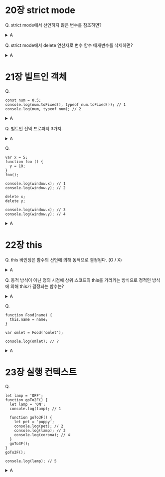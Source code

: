 # 20장 strict mode

Q. strict mode에서 선언하지 않은 변수를 참조하면?

<details>

<summary>A</summary> 

ReferenceError 발생

</details>

Q. strict mode에서 delete 연산자로 변수 함수 매개변수를 삭제하면?

<details>

<summary>A</summary> 

SyntaxError 발생

</details>

# 21장 빌트인 객체

Q.

```
const num = 0.5;
console.log(num.toFixed(), typeof num.toFixed()); // 1
console.log(num, typeof num); // 2
```

<details>

<summary>A</summary> 

1. 1 string
2. 0.5 'number'

일시적으로 원시값을 연관된 객체로 변환. 이때 생성되는 객체를 래퍼 객체라 한다.

</details>

Q. 빌트인 전역 프로퍼티 3가지.

<details>

<summary>A</summary> 

Infinity, NaN, undefined

</details>

Q.

```
var x = 5;
function foo () {
  y = 10;
}
foo();

console.log(window.x); // 1
console.log(window.y); // 2

delete x;
delete y;

console.log(window.x); // 3
console.log(window.y); // 4
```

<details>

<summary>A</summary> 

1. 5
2. 10
3. 5 => 전역 변수는 프로퍼티지만 delete 연산자로 삭제할 수 없다.
4. undefined 

</details>

# 22장 this

Q. this 바인딩은 함수의 선언에 의해 동적으로 결정된다. (O / X)

<details>

<summary>A</summary> 

X => 선언이 아닌 호출에 따라 결정

</details>

Q. 동적 방식이 아닌 정의 시점에 상위 스코프의 this를 가리키는 방식으로 정적인 방식에 의해 this가 결정되는 함수는?

<details>

<summary>A</summary> 

화살표 함수

</details>

Q. 

```
function Food(name) {
  this.name = name;
}
 
var omlet = Food('omlet');

console.log(omlet); // ?

```

<details>

<summary>A</summary> 

undefined => new 연산자 없이 호출하면 생성자 함수가 아닌 일반 함수의 호출로 omlet에는 반환문이 없으므로 암묵적으로 undefined를 반환한다. 

</details>

# 23장 실행 컨텍스트

Q. 

```
let lamp = 'OFF';
function goTo2F() {
  let lamp = 'ON';
  console.log(lamp); // 1

  function goTo3F() {
    let pet = 'puppy';
    console.log(pet); // 2
    console.log(lamp); // 3
    console.log(corona); // 4
  }
  goTo3F();
}
goTo2F();

console.log(lamp); // 5
```

<details>

<summary>A</summary> 

1. ON
2. puppy
3. ON
4. ReferenceError
5. OFF

</details>


